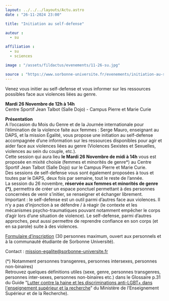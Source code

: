 ```yaml
---
layout: ../../../layouts/Actu.astro
date : "26-11-2024 23:00"

title: "Initiation au self-defense"

auteur :
  - su

affiliation :
  - su
  - sciences

image : "/assets/fildactus/evenements/11-26-su.jpg"

source : "https://www.sorbonne-universite.fr/evenements/initiation-au-self-defense"
---
```


Venez vous initier au self-defense et vous informer sur les ressources possibles face aux violences liées au genre. 

__Mardi 26 Novembre de 12h à 14h__  
Centre Sportif Jean Talbot (Salle Dojo) - Campus Pierre et Marie Curie  

__Présentation__  
A l’occasion du Mois du Genre et de la Journée internationale pour l’élimination de la violence faite aux femmes : Serge Mauro, enseignant au DAPS, et la mission Égalité, vous propose une initiation au self-defense accompagnée d’une information sur les ressources disponibles pour agir et aider face aux violences liées au genre (Violences Sexistes et Sexuelles, violences au sein du couple, etc.).   
Cette session qui aura lieu __le Mardi 26 Novembre de midi à 14h__ vous est proposée en mixité choisie (femmes et minorités de genre*) au Centre Sportif Jean Talbot (Salle Dojo) sur le Campus Pierre et Marie Curie.   
Des sessions de self-defense vous sont également proposées à tous et toutes par le DAPS, deux fois par semaine, tout le reste de l’année.  
La session du 26 novembre, __réservée aux femmes et minorités de genre (*)__, permettra de créer un espace ponctuel permettant à des personnes concernées de venir s’initier, se renseigner et échanger librement.  
Important : le self-defense est un outil parmi d’autres face aux violences. Il n’y a pas d’injonction à se défendre / à réagir (le contexte et les mécanismes psycho-traumatiques pouvant notamment empêcher le corps d’agir lors d’une situation de violence). Le self-defense, parmi d’autres approches, peut aussi permettre de reprendre confiance en son corps (et en sa parole) suite à des violences.

[Formulaire d’inscription](https://lime3-app3.sorbonne-universite.fr/index.php/993816?lang=fr) (30 personnes maximum, ouvert aux personnels et à la communauté étudiante de Sorbonne Université).

Contact : mission-egalite@sorbonne-universite.fr

(*)  Notamment personnes transgenres, personnes intersexes, personnes non-binaires)  
Retrouvez quelques définitions utiles (sexe, genre, personnes transgenres, personnes inter-sexes, personnes non-binaires etc.) dans le Glossaire p.31 du Guide "[Lutter contre la haine et les discriminations anti-LGBT+ dans l'enseignement supérieur et la recherche](https://www.enseignementsup-recherche.gouv.fr/fr/guide-lutter-contre-la-haine-et-les-discriminations-anti-lgbt-dans-l-enseignement-superieur-et-la-50567)" du Ministère de l’Enseignement Supérieur et de la Recherche).